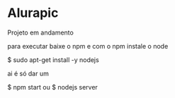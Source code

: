 # Alurapic

Projeto em andamento

para executar baixe o npm e com o npm instale o node

$ sudo apt-get install -y nodejs

ai é só dar um 

$ npm start
ou
$ nodejs server

